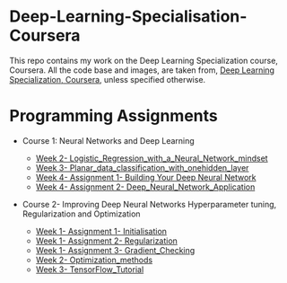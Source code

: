 # Deep-Learning-Specialisation-Coursera
This repo contains my work on the Deep Learning Specialization course, Coursera. All the code base and images, are taken from, [Deep Learning Specialization, Coursera](https://www.coursera.org/specializations/deep-learning), unless specified otherwise.
# Programming Assignments
* Course 1: Neural Networks and Deep Learning
  * [Week 2- Logistic_Regression_with_a_Neural_Network_mindset](https://github.com/abdur-cool/Deep-Learning-Specialisation-Coursera/blob/main/Course%201-%20Neural%20Networks%20and%20Deep%20Learning/Week%202-%20Logistic_Regression_with_a_Neural_Network_mindset.ipynb)
  * [Week 3- Planar_data_classification_with_onehidden_layer](https://github.com/abdur-cool/Deep-Learning-Specialisation-Coursera/blob/main/Course%201-%20Neural%20Networks%20and%20Deep%20Learning/Week%203-%20Planar_data_classification_with_onehidden_layer.ipynb)
  * [Week 4- Assignment 1- Building Your Deep Neural Network](https://github.com/abdur-cool/Deep-Learning-Specialisation-Coursera/blob/main/Course%201-%20Neural%20Networks%20and%20Deep%20Learning/Week%204-%20Assignment%201-%20Building%20Your%20Deep%20Neural%20Network.ipynb)
  * [Week 4- Assignment 2- Deep_Neural_Network_Application](https://github.com/abdur-cool/Deep-Learning-Specialisation-Coursera/blob/main/Course%201-%20Neural%20Networks%20and%20Deep%20Learning/Week%204-%20Assignment%202-%20Deep_Neural_Network_Application.ipynb)

* Course 2- Improving Deep Neural Networks Hyperparameter tuning, Regularization and Optimization
  * [Week 1- Assignment 1- Initialisation](https://github.com/abdur-cool/Deep-Learning-Specialisation-Coursera/blob/main/Course%202-%20Improving%20Deep%20Neural%20Networks%20Hyperparameter%20tuning%2C%20Regularization%20and%20Optimization/Week%201-%20Assignment%201-%20Initialisation.ipynb)
  * [Week 1- Assignment 2- Regularization](https://github.com/abdur-cool/Deep-Learning-Specialisation-Coursera/blob/main/Course%202-%20Improving%20Deep%20Neural%20Networks%20Hyperparameter%20tuning%2C%20Regularization%20and%20Optimization/Week%201-%20Assignment%202-%20Regularization.ipynb)
  * [Week 1- Assignment 3- Gradient_Checking](https://github.com/abdur-cool/Deep-Learning-Specialisation-Coursera/blob/main/Course%202-%20Improving%20Deep%20Neural%20Networks%20Hyperparameter%20tuning%2C%20Regularization%20and%20Optimization/Week%201-%20Assignment%203-%20Gradient_Checking.ipynb)
  * [Week 2- Optimization_methods](https://github.com/abdur-cool/Deep-Learning-Specialisation-Coursera/blob/main/Course%202-%20Improving%20Deep%20Neural%20Networks%20Hyperparameter%20tuning%2C%20Regularization%20and%20Optimization/Week%202-%20Optimization_methods.ipynb)
  * [Week 3- TensorFlow_Tutorial](https://github.com/abdur-cool/Deep-Learning-Specialisation-Coursera/blob/main/Course%202-%20Improving%20Deep%20Neural%20Networks%20Hyperparameter%20tuning%2C%20Regularization%20and%20Optimization/Week%203-%20TensorFlow_Tutorial.ipynb)

